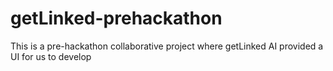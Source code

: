 # getLinked-prehackathon
This is a pre-hackathon collaborative project where getLinked AI provided a UI for us to develop
